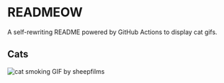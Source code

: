 # READMEOW

A self-rewriting README powered by GitHub Actions to display cat gifs.

## Cats

![cat smoking GIF by sheepfilms](https://media1.giphy.com/media/l0ExdMHUDKteztyfe/200.gif?cid=9acd02da5zka4twg3ebtexr3v6vc50n2kewbkohpwkqwe1ci&ep=v1_gifs_search&rid=200.gif&ct=g)
